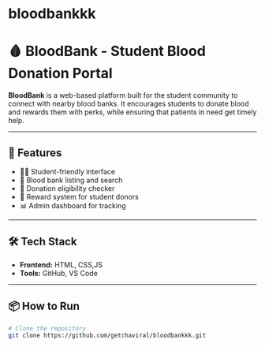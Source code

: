 # bloodbankkk
# 🩸 BloodBank - Student Blood Donation Portal

**BloodBank** is a web-based platform built for the student community to connect with nearby blood banks. It encourages students to donate blood and rewards them with perks, while ensuring that patients in need get timely help.

---

## 🚀 Features

- 👨‍🎓 Student-friendly interface
- 🏥 Blood bank listing and search
- 📅 Donation eligibility checker
- 🎁 Reward system for student donors
- 📊 Admin dashboard for tracking

---

## 🛠️ Tech Stack

- **Frontend:** HTML, CSS,JS
- **Tools:** GitHub, VS Code

---

## 📦 How to Run

```bash
# Clone the repository
git clone https://github.com/getchaviral/bloodbankkk.git


